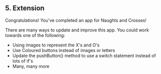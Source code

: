 ## 5. Extension

Congratulations! You've completed an app for Naughts and Crosses!

There are many ways to update and improve this app. You could work towards one of the following:

* Using images to represent the X's and O's
* Use Coloured buttons instead of images or letters
* Update the pushButton() method to use a switch statement instead of lots of if's
* Many, many more
